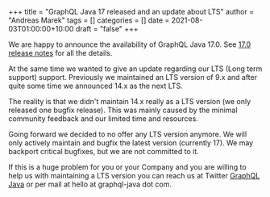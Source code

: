 +++
title = "GraphQL Java 17 released and an update about LTS"
author = "Andreas Marek"
tags = []
categories = []
date = 2021-08-03T01:00:00+10:00
draft = "false"
+++

We are happy to announce the availability of GraphQL Java 17.0.
See [17.0 release notes](https://github.com/graphql-java/graphql-java/releases/tag/v17.0) for all the details.

At the same time we wanted to give an update regarding our LTS (Long term support) support.
Previously we maintained an LTS version of 9.x and after quite some time we announced 14.x as the next LTS.

The reality is that we didn't maintain 14.x really as a LTS version (we only released one bugfix release).
This was mainly caused by the minimal community feedback and our limited time and resources. 

Going forward we decided to no offer any LTS version anymore. We will only actively maintain and bugfix
the latest version (currently 17). We may backport critical bugfixes, but we are not committed to it. 

If this is a huge problem for you or your Company and you are willing to help us with maintaining a LTS 
version you can reach us at Twitter [GraphQL Java](https://twitter.com/graphql_java) or per mail at 
hello at graphql-java dot com.




